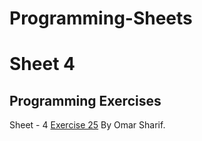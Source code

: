 # Programming-Sheets

# Sheet 4
## Programming Exercises
<p class='util--hide'>Sheet - 4 <a href='https://github.com/th3blackscare/Programming-Sheets/tree/master/Sheet4/src/ex25'>Exercise 25</a> By Omar Sharif.</p>

